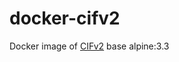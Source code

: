 # docker-cifv2
Docker image of [CIFv2](https://github.com/csirtgadgets/massive-octo-spice) base alpine:3.3

